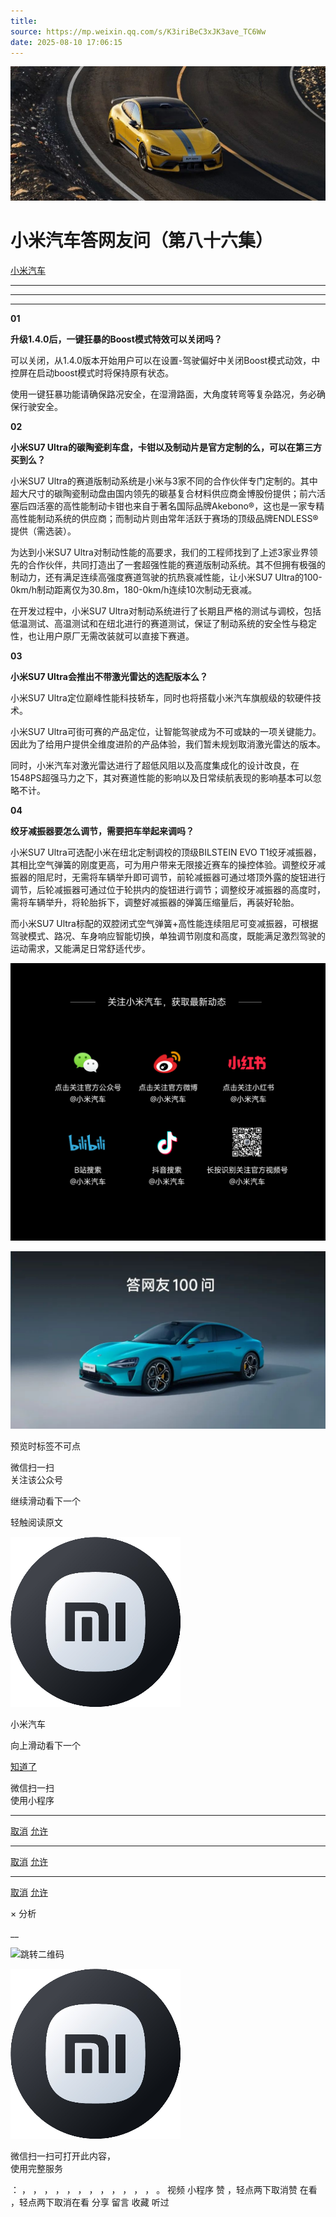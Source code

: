```yaml
---
title: 
source: https://mp.weixin.qq.com/s/K3iriBeC3xJK3ave_TC6Ww
date: 2025-08-10 17:06:15
---
```


![cover_image](images/img_fff7c019.jpg)


#  小米汽车答网友问（第八十六集）


[ 小米汽车 ](<javascript:void\(0\);>)

______

****  
****

****01****

**升级1.4.0后，一键狂暴的Boost模式特效可以关闭吗？**

可以关闭，从1.4.0版本开始用户可以在设置-驾驶偏好中关闭Boost模式动效，中控屏在启动boost模式时将保持原有状态。

使用一键狂暴功能请确保路况安全，在湿滑路面，大角度转弯等复杂路况，务必确保行驶安全。

  

**02**

**小米SU7 Ultra的碳陶瓷刹车盘，卡钳以及制动片是官方定制的么，可以在第三方买到么？**

小米SU7 Ultra的赛道版制动系统是小米与3家不同的合作伙伴专门定制的。其中超大尺寸的碳陶瓷制动盘由国内领先的碳基复合材料供应商金博股份提供；前六活塞后四活塞的高性能制动卡钳也来自于著名国际品牌Akebono®️，这也是一家专精高性能制动系统的供应商；而制动片则由常年活跃于赛场的顶级品牌ENDLESS®️提供（需选装）。

为达到小米SU7 Ultra对制动性能的高要求，我们的工程师找到了上述3家业界领先的合作伙伴，共同打造出了一套超强性能的赛道版制动系统。其不但拥有极强的制动力，还有满足连续高强度赛道驾驶的抗热衰减性能，让小米SU7 Ultra的100-0km/h制动距离仅为30.8m，180-0km/h连续10次制动无衰减。

在开发过程中，小米SU7 Ultra对制动系统进行了长期且严格的测试与调校，包括低温测试、高温测试和在纽北进行的赛道测试，保证了制动系统的安全性与稳定性，也让用户原厂无需改装就可以直接下赛道。

  

**03**

**小米SU7 Ultra会推出不带激光雷达的选配版本么？**

小米SU7 Ultra定位巅峰性能科技轿车，同时也将搭载小米汽车旗舰级的软硬件技术。

小米SU7 Ultra可街可赛的产品定位，让智能驾驶成为不可或缺的一项关键能力。因此为了给用户提供全维度进阶的产品体验，我们暂未规划取消激光雷达的版本。

同时，小米汽车对激光雷达进行了超低风阻以及高度集成化的设计改良，在1548PS超强马力之下，其对赛道性能的影响以及日常续航表现的影响基本可以忽略不计。

  

**04**

**绞牙减振器要怎么调节，需要把车举起来调吗？**

小米SU7 Ultra可选配小米在纽北定制调校的顶级BILSTEIN EVO T1绞牙减振器，其相比空气弹簧的刚度更高，可为用户带来无限接近赛车的操控体验。调整绞牙减振器的阻尼时，无需将车辆举升即可调节，前轮减振器可通过塔顶外露的旋钮进行调节，后轮减振器可通过位于轮拱内的旋钮进行调节；调整绞牙减振器的高度时，需将车辆举升，将轮胎拆下，调整好减振器的弹簧压缩量后，再装好轮胎。

而小米SU7 Ultra标配的双腔闭式空气弹簧+高性能连续阻尼可变减振器，可根据驾驶模式、路况、车身响应智能切换，单独调节刚度和高度，既能满足激烈驾驶的运动需求，又能满足日常舒适代步。

  

![img_1c3b5537.jpg](images/img_1c3b5537.jpg)

![img_61052fb0.jpg](images/img_61052fb0.jpg)

[](<>)[](<>)

预览时标签不可点

微信扫一扫  
关注该公众号

继续滑动看下一个

轻触阅读原文

![img_97d833da.jpg](images/img_97d833da.jpg)

小米汽车 

向上滑动看下一个

[知道了](<javascript:;>)

微信扫一扫  
使用小程序

****

[取消](<javascript:void\(0\);>) [允许](<javascript:void\(0\);>)

****

[取消](<javascript:void\(0\);>) [允许](<javascript:void\(0\);>)

****

[取消](<javascript:void\(0\);>) [允许](<javascript:void\(0\);>)

× 分析

__

![跳转二维码]()

![作者头像](images/img_97d833da.jpg)

微信扫一扫可打开此内容，  
使用完整服务

： ， ， ， ， ， ， ， ， ， ， ， ， 。 视频 小程序 赞 ，轻点两下取消赞 在看 ，轻点两下取消在看 分享 留言 收藏 听过